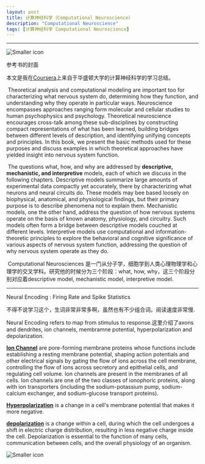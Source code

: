 ```yaml
---
layout: post
title: 计算神经科学（Computational Neuroscience）
description: "Computational Neuroscience"
tags: [计算神经科学 Computational Neuroscience]
---
```


----------------------

![Smaller icon](http://awalife.top/images/8/theoretical_neuroscience.png)

参考书的封面

本文是我在[Coursera]上来自于华盛顿大学的计算神经科学的学习总结。

​	Theoretical analysis and computational modeling are important too for characterizing what nervous system do, determining how they function, and understanding why  they operate in particular ways. Neuroscience encompasses approaches ranging form molecular and cellular studies to human psychophysics and psychology. Theoretical neuroscience encourages cross-talk among these sub-disciplines by constructing compact representations of what has been learned, building bridges between different levels of description, and identifying unifying concepts and principles. In this book, we present the basic methods used for these purposes and discuss examples in which theoretical approaches have yielded insight into nervous system function.

​	The questions what, how, and why are addressed by **descriptive, mechanistic, and interpretive** models, each of which we discuss in the following chapters. Descriptive models summarize large amounts of experimental data compactly yet accurately, there by characterizing what neurons and neural circuits do. These models may bee based loosely on biophysical, anatomical, and physiological findings, but their primary purpose is to describe phenomena not to explain them. Mechanistic models, one the other hand, address the question of how nervous systems operate on the basis of known anatomy, physiology, and circuitry. Such models often form a bridge between descriptive models couched at different levels. Interpretive models use computational and information-theoretic principles to explore the behavioral and cognitive significance of various aspects of nervous system function, addressing the question of why nervous system operate as they do.

​	Computational Neurosciences 是一门从分子学，细胞学到人类心理物理学和心理学的交叉学科。研究他的时候分为三个阶段：what, how, why，这三个阶段分别对应着descriptive model, mechanistic model, interpretive model.

---------------------

Neural Encoding : Firing Rate and Spike Statistics

不得不说学习这个，生词非常非常多啊，虽然也有不少组合词。阅读速度非常慢.

Neural Encoding refers to map from stimulus to response.这里介绍了axons and dendrites, ion channels, membramne potential, hyperpolarization and depolarization.

**[Ion Channel]** are pore-forming membrane proteins whose functions include establishing a resting membrane potential, shaping action potentials and other electrical signals by gating the flow of ions across the cell membrane, controlling the flow of ions across secretory and epithelial cells, and regulating cell volume. Ion channels are present in the membranes of all cells. Ion channels are one of the two classes of ionophoric proteins, along with ion transporters (including the sodium-potassium pump, sodium-calcium exchanger, and sodium-glucose transport proteins).

**[Hyperpolarization]** is a change in a cell's membrane potential that makes it more negative.

**[depolarization]** is a change within a cell, during which the cell undergoes a shift in electric charge distribution, resulting in less negative charge inside the cell. Depolarization is essential to the function of many cells, communication between cells, and the overall physiology of an organism.

![Smaller icon](http://awalife.top/images/8/1221_Action_Potential.jpeg)

[Coursera]:https://www.coursera.org
[Hyperpolarization]:https://en.wikipedia.org/wiki/Hyperpolarization_(biology)
[depolarization]:https://en.wikipedia.org/wiki/Depolarization
[Ion Channel]:https://en.wikipedia.org/wiki/Ion_channel